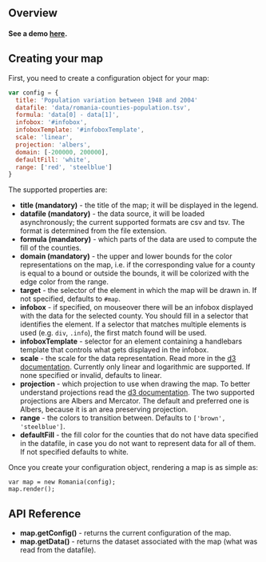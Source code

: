 ## Overview

#### See a demo [here](http://improve.ro/sandbox/romania/).

## Creating your map

First, you need to create a configuration object for your map:

````javascript
var config = {
  title: 'Population variation between 1948 and 2004'
  datafile: 'data/romania-counties-population.tsv',
  formula: 'data[0] - data[1]',
  infobox: '#infobox',
  infoboxTemplate: '#infoboxTemplate',
  scale: 'linear',
  projection: 'albers',
  domain: [-200000, 200000],
  defaultFill: 'white',
  range: ['red', 'steelblue']
}
````

The supported properties are:

* __title (mandatory)__ - the title of the map; it will be displayed in the legend. 
* __datafile (mandatory)__ - the data source, it will be loaded asynchronously; the current supported formats are csv and tsv. The format is determined from the file extension.
* __formula (mandatory)__ - which parts of the data are used to compute the fill of the counties. 
* __domain (mandatory)__ - the upper and lower bounds for the color representations on the map, i.e. if the corresponding value for a county is equal to a bound or outside the bounds, it will be colorized with the edge color from the range.
* __target__ - the selector of the element in which the map will be drawn in. If not specified, defaults to `#map`.
* __infobox__ - if specified, on mouseover there will be an infobox displayed with the data for the selected county. You should fill in a selector that identifies the element. If a selector that matches multiple elements is used (e.g. `div`, `.info`), the first match found will be used.
* __infoboxTemplate__ - selector for an element containing a handlebars template that controls what gets displayed in the infobox.
* __scale__ - the scale for the data representation. Read more in the [d3 documentation](https://github.com/mbostock/d3/wiki/Quantitative-Scales). Currently only linear and logarithmic are supported. If none specified or invalid, defaults to linear.
* __projection__ - which projection to use when drawing the map. To better understand projections read the [d3 documentation](https://github.com/mbostock/d3/wiki/Geo-Projections). The two supported projections are Albers and Mercator. The default and preferred one is Albers, because it is an area preserving projection.
* __range__ - the colors to transition between. Defaults to `['brown', 'steelblue']`.
* __defaultFill__ - the fill color for the counties that do not have data specified in the datafile, in case you do not want to represent data for all of them. If not specified defaults to white.

Once you create your configuration object, rendering a map is as simple as:

````
var map = new Romania(config);
map.render();
````

## API Reference

* __map.getConfig()__ - returns the current configuration of the map.
* __map.getData()__ - returns the dataset associated with the map (what was read from the datafile).
